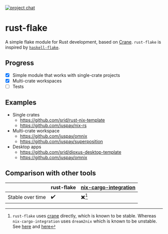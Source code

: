 [![project chat](https://img.shields.io/badge/zulip-join_chat-brightgreen.svg)](https://nixos.zulipchat.com/#narrow/stream/446608-rust-flake)

# rust-flake

A simple flake module for Rust development, based on [Crane](https://crane.dev/). `rust-flake` is inspired by [`haskell-flake`](https://github.com/srid/haskell-flake).

## Progress

- [x] Simple module that works with single-crate projects
- [x] Multi-crate workspaces
- [ ] Tests

## Examples

- Single crates
    - https://github.com/srid/rust-nix-template
    - https://github.com/juspay/nix-rs
- Multi-crate workspace
    - https://github.com/juspay/omnix
    - https://github.com/juspay/superposition
- Desktop apps
    - https://github.com/srid/dioxus-desktop-template
    - https://github.com/juspay/omnix

## Comparison with other tools

| | rust-flake | [nix-cargo-integration](https://github.com/yusdacra/nix-cargo-integration) |
| --- | --- | --- |
| Stable over time | ✔️ | ✖️[^crane] |

[^crane]: `rust-flake` uses [crane](https://crane.dev/) directly, which is known to be stable. Whereas `nix-cargo-integration` uses `dream2nix` which is known to be unstable. See [here](https://matrix.to/#/!gcrYWdPsIUOFpXFDHB:matrix.org/$vJGlKFLKj4uRp-QkokK_0ISnnXHaXQ5tv7A_PcDYl7A?via=matrix.org&via=nixos.dev&via=goblin.sh) and [here](https://github.com/srid/rust-nix-template/pull/27)

